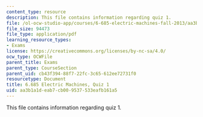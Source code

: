 ```yaml
---
content_type: resource
description: This file contains information regarding quiz 1.
file: /ol-ocw-studio-app/courses/6-685-electric-machines-fall-2013/aa3b1a1deab7cb009537533eafb161a5_MIT6_685F13_quiz01.pdf
file_size: 94473
file_type: application/pdf
learning_resource_types:
- Exams
license: https://creativecommons.org/licenses/by-nc-sa/4.0/
ocw_type: OCWFile
parent_title: Exams
parent_type: CourseSection
parent_uid: cb43f394-88f7-22fc-3c65-612ee72731f0
resourcetype: Document
title: 6.685 Electric Machines, Quiz 1
uid: aa3b1a1d-eab7-cb00-9537-533eafb161a5
---
```

This file contains information regarding quiz 1.